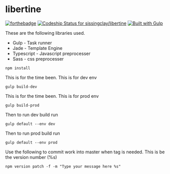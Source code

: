 # libertine

[![forthebadge](http://forthebadge.com/images/badges/built-with-love.svg)](http://forthebadge.com)
[ ![Codeship Status for sissingclay/libertine](https://codeship.com/projects/ad70b420-e138-0132-4204-1a964490c67f/status?branch=master)](https://codeship.com/projects/81123)
[![Built with Gulp](http://img.shields.io/badge/built%20with-gulp.js-red.svg)](http://gulpjs.com/)


These are the following libraries used.
* Gulp - Task runner
* Jade - Template Engine
* Typescript - Javascript preprocesser
* Sass - css preprocesser


```
npm install
```
This is for the time been. This is for dev env
```
gulp build-dev
```

This is for the time been. This is for prod env
```
gulp build-prod
```

Then to run dev build run

```
gulp default --env dev
```

Then to run prod build run

```
gulp default --env prod
```

Use the following to commit work into master when tag is needed. This is be the version number (%s)
```
npm version patch -f -m "Type your message here %s"
```
